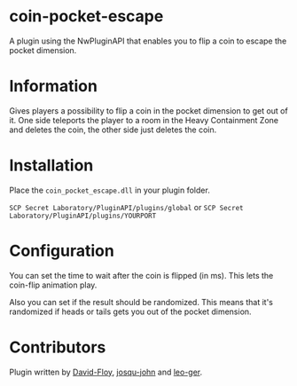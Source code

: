 # coin-pocket-escape
A plugin using the NwPluginAPI that enables you to flip a coin to escape the pocket dimension. 

# Information
Gives players a possibility to flip a coin in the pocket dimension to get out of it.
One side teleports the player to a room in the Heavy Containment Zone and deletes the coin, the other side just deletes the coin.

# Installation
Place the `coin_pocket_escape.dll` in your plugin folder.

`SCP Secret Laboratory/PluginAPI/plugins/global` or `SCP Secret Laboratory/PluginAPI/plugins/YOURPORT`

# Configuration
You can set the time to wait after the coin is flipped (in ms). This lets the coin-flip animation play.

Also you can set if the result should be randomized. This means that it's randomized if heads or tails gets you out of the pocket dimension.

# Contributors 
Plugin written by [David-Floy](https://github.com/David-Floy), [josqu-john](https://github.com/josqu-john) and [leo-ger](https://github.com/leo-ger).
